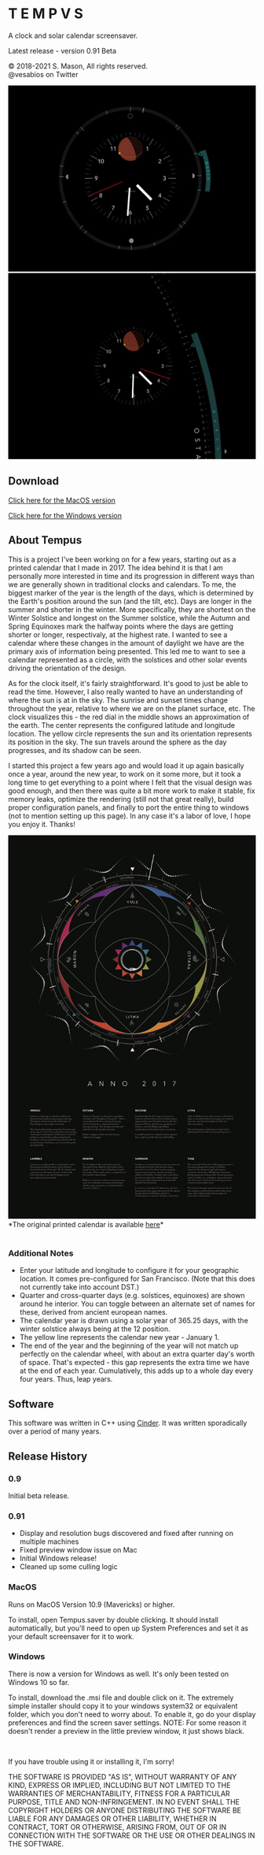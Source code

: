 # T E M P V S



A clock and solar calendar screensaver.

Latest release - version 0.91 Beta </br>

© 2018-2021 S. Mason, All rights reserved.</br>
@vesabios on Twitter</br>

<img src="img/tempusA.jpeg">

<img src="img/tempusB.jpg">

## Download 

<a id="raw-url" href="https://github.com/vesabios/tempus/blob/main/Release/Tempus_0.91.saver.zip?raw=true">Click here for the MacOS version</a>
<br>

<a id="raw-url" href="https://github.com/vesabios/tempus/blob/main/Release/Tempus_0.91.msi?raw=true">Click here for the Windows version</a>



## About Tempus 

This is a project I've been working on for a few years, starting out as a printed calendar that I made in 2017. The idea behind it is that I am personally more interested in time and its progression in different ways than we are generally shown in traditional clocks and calendars. To me, the biggest marker of the year is the length of the days, which is determined by the Earth's position around the sun (and the tilt, etc). Days are longer in the summer and shorter in the winter. More specifically, they are shortest on the Winter Solstice and longest on the Summer solstice, while the Autumn and Spring Equinoxes mark the halfway points where the days are getting shorter or longer, respectivaly, at the highest rate. I wanted to see a calendar where these changes in the amount of daylight we have are the primary axis of information being presented. This led me to want to see a calendar represented as a circle, with the solstices and other solar events driving the orientation of the design. 

As for the clock itself, it's fairly straightforward. It's good to just be able to read the time. However, I also really wanted to have an understanding of where the sun is at in the sky. The sunrise and sunset times change throughout the year, relative to where we are on the planet surface, etc. The clock visualizes this - the red dial in the middle shows an approximation of the earth. The center represents the configured latitude and longitude location. The yellow circle represents the sun and its orientation represents its position in the sky. The sun travels around the sphere as the day progresses, and its shadow can be seen. 

I started this project a few years ago and would load it up again basically once a year, around the new year, to work on it some more, but it took a long time to get everything to a point where I felt that the visual design was good enough, and then there was quite a bit more work to make it stable, fix memory leaks, optimize the rendering (still not that great really), build proper configuration panels, and finally to port the entire thing to windows (not to mention setting up this page). In any case it's a labor of love, I hope you enjoy it. Thanks!

<img src="img/ANNO_2017.jpg">
*The original printed calendar is available <a id="raw-url" href="https://github.com/vesabios/tempus/blob/main/Release/ANNO_2017.pdf?raw=true">here</a>*
<br/>
<br/>




### Additional Notes

- Enter your latitude and longitude to configure it for your geographic location. It comes pre-configured for San Francisco. (Note that this does not currently take into account DST.)
- Quarter and cross-quarter days (e.g. solstices, equinoxes) are shown around he interior. You can toggle between an alternate set of names for these, derived from ancient european names.
- The calendar year is drawn using a solar year  of 365.25 days, with the winter solstice always being at the 12 position. 
- The yellow line represents the calendar new year - January 1.
- The end of the year and the beginning of the year will not match up perfectly on the calendar wheel, with about an extra quarter day's worth of space. That's expected - this gap represents the extra time we have at the end of each year. Cumulatively, this adds up to a whole day every four years. Thus, leap years.





## Software

This software was written in C++ using <a href="https://libcinder.org/">Cinder</a>. It was written sporadically over a period of many years. 


## Release History

### 0.9
Initial beta release.

### 0.91
- Display and resolution bugs discovered and fixed after running on multiple machines
- Fixed preview window issue on Mac
- Initial Windows release!
- Cleaned up some culling logic



### MacOS
Runs on MacOS Version 10.9 (Mavericks) or higher. 

To install, open Tempus.saver by double clicking. It should install automatically, but you'll need to open up System Preferences and set it as your default screensaver for it to work.


### Windows
There is now a version for Windows as well. It's only been tested on Windows 10 so far.

To install, download the .msi file and double click on it. The extremely simple installer should copy it to your windows system32 or equivalent folder, which you don't need to worry about. To enable it, go do your display preferences and find the screen saver settings. NOTE: For some reason it doesn't render a preview in the little preview window, it just shows black. 

<br>

If you have trouble using it or installing it, I'm sorry!

THE SOFTWARE IS PROVIDED "AS IS", WITHOUT WARRANTY OF ANY KIND, EXPRESS OR IMPLIED, INCLUDING BUT NOT LIMITED TO THE WARRANTIES OF MERCHANTABILITY, FITNESS FOR A PARTICULAR PURPOSE, TITLE AND NON-INFRINGEMENT. IN NO EVENT SHALL THE COPYRIGHT HOLDERS OR ANYONE DISTRIBUTING THE SOFTWARE BE LIABLE FOR ANY DAMAGES OR OTHER LIABILITY, WHETHER IN CONTRACT, TORT OR OTHERWISE, ARISING FROM, OUT OF OR IN CONNECTION WITH THE SOFTWARE OR THE USE OR OTHER DEALINGS IN THE SOFTWARE.

